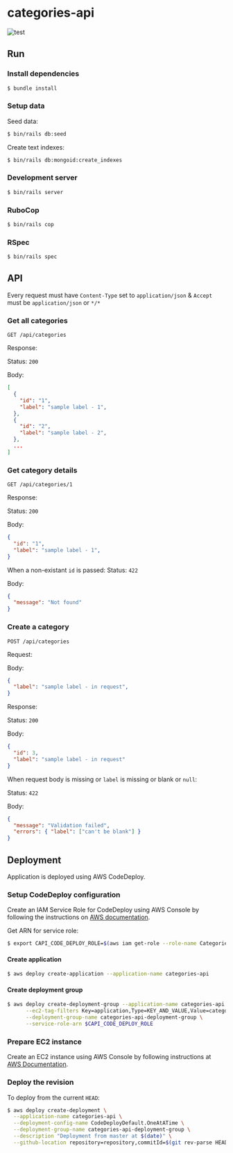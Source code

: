 # categories-api
![test](https://github.com/gowda/categories-api/workflows/test/badge.svg)

## Run
### Install dependencies
```bash
$ bundle install
```

### Setup data
Seed data:
```bash
$ bin/rails db:seed
```

Create text indexes:
```bash
$ bin/rails db:mongoid:create_indexes
```

### Development server
```bash
$ bin/rails server
```

### RuboCop
```bash
$ bin/rails cop
```

### RSpec
```bash
$ bin/rails spec
```

## API
Every request must have `Content-Type` set to `application/json` & `Accept` must be `application/json` or `*/*`

### Get all categories
```
GET /api/categories
```

Response:

Status: `200`

Body:
```json
[
  {
    "id": "1",
    "label": "sample label - 1",
  },
  {
    "id": "2",
    "label": "sample label - 2",
  },
  ...
]
```

### Get category details
```
GET /api/categories/1
```

Response:

Status: `200`

Body:
```json
{
  "id": "1",
  "label": "sample label - 1",
}
```

When a non-existant `id` is passed:
Status: `422`

Body:
```json
{
  "message": "Not found"
}
```

### Create a category
```
POST /api/categories
```

Request:

Body:
```json
{
  "label": "sample label - in request",
}
```

Response:

Status: `200`

Body:
```json
{
  "id": 3,
  "label": "sample label - in request"
}
```

When request body is missing or `label` is missing or blank or `null`:

Status: `422`

Body:
```json
{
  "message": "Validation failed",
  "errors": { "label": ["can't be blank"] }
}
```

## Deployment
Application is deployed using AWS CodeDeploy.

### Setup CodeDeploy configuration
Create an IAM Service Role for CodeDeploy using AWS Console by following
the instructions on [AWS documentation](https://docs.aws.amazon.com/codedeploy/latest/userguide/getting-started-create-service-role.html#getting-started-get-service-role-cli).

Get ARN for service role:
```bash
$ export CAPI_CODE_DEPLOY_ROLE=$(aws iam get-role --role-name CategoriesAPICodeDeployRole --query "Role.Arn" --output text)
```

#### Create application
```bash
$ aws deploy create-application --application-name categories-api
```

#### Create deployment group
```bash
$ aws deploy create-deployment-group --application-name categories-api \
      --ec2-tag-filters Key=application,Type=KEY_AND_VALUE,Value=categories-api \
      --deployment-group-name categories-api-deployment-group \
      --service-role-arn $CAPI_CODE_DEPLOY_ROLE
```

### Prepare EC2 instance
Create an EC2 instance using AWS Console by following instructions at [AWS Documentation](https://docs.aws.amazon.com/codedeploy/latest/userguide/instances-ec2-create.html).

### Deploy the revision
To deploy from the current `HEAD`:

```bash
$ aws deploy create-deployment \
  --application-name categories-api \
  --deployment-config-name CodeDeployDefault.OneAtATime \
  --deployment-group-name categories-api-deployment-group \
  --description "Deployment from master at $(date)" \
  --github-location repository=repository,commitId=$(git rev-parse HEAD)
```
